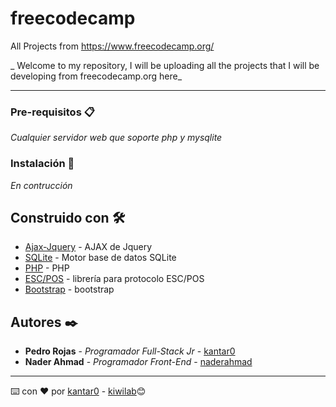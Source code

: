 # freecodecamp
All Projects from https://www.freecodecamp.org/

_
Welcome to my repository, I will be uploading all the projects that I will be developing from freecodecamp.org here_

---

### Pre-requisitos 📋

_Cualquier servidor web que soporte php y mysqlite_

### Instalación 🔧

_En contrucción_


## Construido con 🛠️

* [Ajax-Jquery](https://api.jquery.com/jquery.ajax/) - AJAX de Jquery
* [SQLite](https://www.sqlite.org/index.html) - Motor base de datos SQLite
* [PHP](https://www.php.net/) - PHP
* [ESC/POS](https://github.com/mike42/escpos-php) - librería para protocolo ESC/POS
* [Bootstrap](https://getbootstrap.com/) - bootstrap

## Autores ✒️

* **Pedro Rojas** - *Programador Full-Stack Jr* - [kantar0](https://github.com/kantar0)
* **Nader Ahmad** - *Programador Front-End* - [naderahmad](https://github.com/naderahmad)



---
⌨️ con ❤️ por [kantar0](https://github.com/kantar0)  - [kiwilab](https://kiwilab.dev)😊
